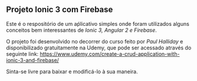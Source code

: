 ## Projeto Ionic 3 com Firebase

Este é o respositório de um aṕlicativo simples onde foram utilizados alguns conceitos bem interessantes de *Ionic 3, Angular 2 e Firebase*.

O projeto foi desenvolvido no decorrer do curso feito por *Paul Halliday* e disponibilizado gratuitamente na Udemy, que pode ser acessado através do seguinte link: https://www.udemy.com/create-a-crud-application-with-ionic-3-and-firebase/

Sinta-se livre para baixar e modificá-lo à sua maneira.
